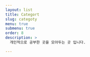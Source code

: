 ```yaml
---
layout: list
title: Categort
slug: categoty
menu: true
submenu: true
order: 8
description: >
  개인적으로 공부한 곳을 모아두는 곳 입니다.

---
```

